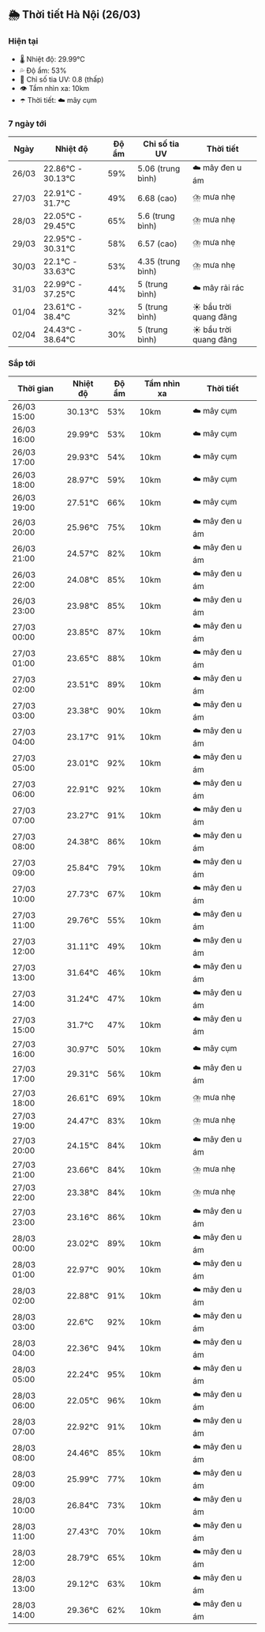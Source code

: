 ## 🌦️ Thời tiết Hà Nội (26/03)

### Hiện tại

- 🌡️ Nhiệt độ: 29.99℃
- 💦 Độ ẩm: 53%
- 🌟 Chỉ số tia UV: 0.8 (thấp)
- 👁️ Tầm nhìn xa: 10km
- ☂️ Thời tiết: ☁️ mây cụm

### 7 ngày tới

| Ngày | Nhiệt độ | Độ ẩm | Chỉ số tia UV | Thời tiết |
| --- | --- | --- | --- | --- |
| 26/03 | 22.86℃ - 30.13℃ | 59% | 5.06 (trung bình) | ☁️ mây đen u ám |
| 27/03 | 22.91℃ - 31.7℃ | 49% | 6.68 (cao) | ⛈️ mưa nhẹ |
| 28/03 | 22.05℃ - 29.45℃ | 65% | 5.6 (trung bình) | ⛈️ mưa nhẹ |
| 29/03 | 22.95℃ - 30.31℃ | 58% | 6.57 (cao) | ⛈️ mưa nhẹ |
| 30/03 | 22.1℃ - 33.63℃ | 53% | 4.35 (trung bình) | ⛈️ mưa nhẹ |
| 31/03 | 22.99℃ - 37.25℃ | 44% | 5 (trung bình) | ☁️ mây rải rác |
| 01/04 | 23.61℃ - 38.4℃ | 32% | 5 (trung bình) | ☀️ bầu trời quang đãng |
| 02/04 | 24.43℃ - 38.64℃ | 30% | 5 (trung bình) | ☀️ bầu trời quang đãng |

### Sắp tới

| Thời gian | Nhiệt độ | Độ ẩm | Tầm nhìn xa | Thời tiết |
| --- | --- | --- | --- | --- |
| 26/03 15:00 | 30.13℃ | 53% | 10km | ☁️ mây cụm |
| 26/03 16:00 | 29.99℃ | 53% | 10km | ☁️ mây cụm |
| 26/03 17:00 | 29.93℃ | 54% | 10km | ☁️ mây cụm |
| 26/03 18:00 | 28.97℃ | 59% | 10km | ☁️ mây cụm |
| 26/03 19:00 | 27.51℃ | 66% | 10km | ☁️ mây cụm |
| 26/03 20:00 | 25.96℃ | 75% | 10km | ☁️ mây đen u ám |
| 26/03 21:00 | 24.57℃ | 82% | 10km | ☁️ mây đen u ám |
| 26/03 22:00 | 24.08℃ | 85% | 10km | ☁️ mây đen u ám |
| 26/03 23:00 | 23.98℃ | 85% | 10km | ☁️ mây đen u ám |
| 27/03 00:00 | 23.85℃ | 87% | 10km | ☁️ mây đen u ám |
| 27/03 01:00 | 23.65℃ | 88% | 10km | ☁️ mây đen u ám |
| 27/03 02:00 | 23.51℃ | 89% | 10km | ☁️ mây đen u ám |
| 27/03 03:00 | 23.38℃ | 90% | 10km | ☁️ mây đen u ám |
| 27/03 04:00 | 23.17℃ | 91% | 10km | ☁️ mây đen u ám |
| 27/03 05:00 | 23.01℃ | 92% | 10km | ☁️ mây đen u ám |
| 27/03 06:00 | 22.91℃ | 92% | 10km | ☁️ mây đen u ám |
| 27/03 07:00 | 23.27℃ | 91% | 10km | ☁️ mây đen u ám |
| 27/03 08:00 | 24.38℃ | 86% | 10km | ☁️ mây đen u ám |
| 27/03 09:00 | 25.84℃ | 79% | 10km | ☁️ mây đen u ám |
| 27/03 10:00 | 27.73℃ | 67% | 10km | ☁️ mây đen u ám |
| 27/03 11:00 | 29.76℃ | 55% | 10km | ☁️ mây đen u ám |
| 27/03 12:00 | 31.11℃ | 49% | 10km | ☁️ mây đen u ám |
| 27/03 13:00 | 31.64℃ | 46% | 10km | ☁️ mây đen u ám |
| 27/03 14:00 | 31.24℃ | 47% | 10km | ☁️ mây đen u ám |
| 27/03 15:00 | 31.7℃ | 47% | 10km | ☁️ mây đen u ám |
| 27/03 16:00 | 30.97℃ | 50% | 10km | ☁️ mây cụm |
| 27/03 17:00 | 29.31℃ | 56% | 10km | ☁️ mây đen u ám |
| 27/03 18:00 | 26.61℃ | 69% | 10km | ⛈️ mưa nhẹ |
| 27/03 19:00 | 24.47℃ | 83% | 10km | ⛈️ mưa nhẹ |
| 27/03 20:00 | 24.15℃ | 84% | 10km | ☁️ mây đen u ám |
| 27/03 21:00 | 23.66℃ | 84% | 10km | ⛈️ mưa nhẹ |
| 27/03 22:00 | 23.38℃ | 84% | 10km | ⛈️ mưa nhẹ |
| 27/03 23:00 | 23.16℃ | 86% | 10km | ☁️ mây đen u ám |
| 28/03 00:00 | 23.02℃ | 89% | 10km | ☁️ mây đen u ám |
| 28/03 01:00 | 22.97℃ | 90% | 10km | ☁️ mây đen u ám |
| 28/03 02:00 | 22.88℃ | 91% | 10km | ☁️ mây đen u ám |
| 28/03 03:00 | 22.6℃ | 92% | 10km | ☁️ mây đen u ám |
| 28/03 04:00 | 22.36℃ | 94% | 10km | ☁️ mây đen u ám |
| 28/03 05:00 | 22.24℃ | 95% | 10km | ☁️ mây đen u ám |
| 28/03 06:00 | 22.05℃ | 96% | 10km | ☁️ mây đen u ám |
| 28/03 07:00 | 22.92℃ | 91% | 10km | ☁️ mây đen u ám |
| 28/03 08:00 | 24.46℃ | 85% | 10km | ☁️ mây đen u ám |
| 28/03 09:00 | 25.99℃ | 77% | 10km | ☁️ mây đen u ám |
| 28/03 10:00 | 26.84℃ | 73% | 10km | ☁️ mây đen u ám |
| 28/03 11:00 | 27.43℃ | 70% | 10km | ☁️ mây đen u ám |
| 28/03 12:00 | 28.79℃ | 65% | 10km | ☁️ mây đen u ám |
| 28/03 13:00 | 29.12℃ | 63% | 10km | ☁️ mây đen u ám |
| 28/03 14:00 | 29.36℃ | 62% | 10km | ☁️ mây đen u ám |
